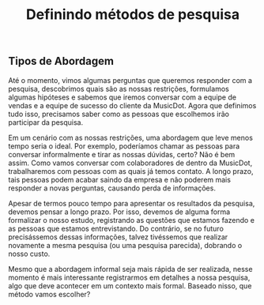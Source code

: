 <div align="center">

# Definindo métodos de pesquisa

</div>

<br>

## Tipos de Abordagem

Até o momento, vimos algumas perguntas que queremos responder com a pesquisa, descobrimos quais são as nossas restrições, formulamos algumas hipóteses e sabemos que iremos conversar com a equipe de vendas e a equipe de sucesso do cliente da MusicDot. Agora que definimos tudo isso, precisamos saber como as pessoas que escolhemos irão participar da pesquisa.

Em um cenário com as nossas restrições, uma abordagem que leve menos tempo seria o ideal. Por exemplo, poderíamos chamar as pessoas para conversar informalmente e tirar as nossas dúvidas, certo? Não é bem assim. Como vamos conversar com colaboradores de dentro da MusicDot, trabalharemos com pessoas com as quais já temos contato. A longo prazo, tais pessoas podem acabar saindo da empresa e não poderem mais responder a novas perguntas, causando perda de informações.

Apesar de termos pouco tempo para apresentar os resultados da pesquisa, devemos pensar a longo prazo. Por isso, devemos de alguma forma formalizar o nosso estudo, registrando as questões que estamos fazendo e as pessoas que estamos entrevistando. Do contrário, se no futuro precisássemos dessas informações, talvez tivéssemos que realizar novamente a mesma pesquisa (ou uma pesquisa parecida), dobrando o nosso custo.

Mesmo que a abordagem informal seja mais rápida de ser realizada, nesse momento é mais interessante registrarmos em detalhes a nossa pesquisa, algo que deve acontecer em um contexto mais formal. Baseado nisso, que método vamos escolher?